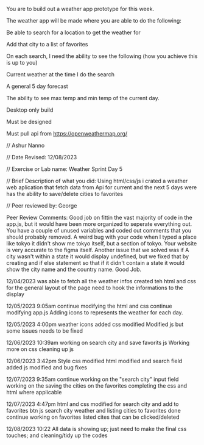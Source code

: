 You are to build out a weather app prototype for this week.

The weather app will be made where you are able to do the following:

Be able to search for a location to get the weather for

Add that city to a list of favorites

On each search, I need the ability to see the following (how you achieve this is up to you)

Current weather at the time I do the search

A general 5 day forecast

The ability to see max temp and min temp of the current day.

Desktop only build

Must be designed

Must pull api from https://openweathermap.org/


// Ashur Nanno 

 // Date Revised: 12/08/2023 

 // Exercise or Lab name: Weather Sprint Day 5

 // Brief Description of what you did: Using html/css/js i crated a weather web aplication that fetch data from Api for current and the next 5 days were has the ability to save/delete cities to favorites  

// Peer reviewed by: George

Peer Review Comments: Good job on fittin the vast majority of code in the app.js, but it would have been more organized to seperate everything out. You have a couple of unused variables and coded out comments that you should probably removed. A weird bug with your code when I typed a place like tokyo it didn't show me tokyo itself, but a section of tokyo. Your website is very accurate to the figma itself. Another issue that we solved was if A city wasn't within a state it would display undefined, but we fixed that by creating and if else statement so that if it didn't contain a state it would show the city name and the country name. Good Job.


12/04/2023
was able to fetch all the weather infos
created teh html and css for the general layout of the page
need to hook the informations to the display

12/05/2023 9:05am
continue modifying the html and css
continue modifying app.js 
Adding icons to represents the weather for each day.

12/05/2023 4:00pm
weather icons added
css modified
Modified js but some issues needs to be fixed

12/06/2023 10:39am
working on search city and save favorits js
Working more on css
cleaning up js

12/06/2023 3:42pm
Style css modified
html modified and search field added
js modified and bug fixes

12/07/2023 9:35am
continue working on the "search city" input field
working on the saving the cities on the favorites
completing the css and html where applicable

12/07/2023 4:47pm
html and css modified for search city and add to favorites btn
js search city weather and listing cities to favorites done
continue working on favorites listed cites that can be clicked/deleted

12/08/2023 10:22
All data is showing up; just need to make the final css touches; and cleaning/tidy up the codes
